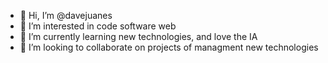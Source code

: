 - 👋 Hi, I’m @davejuanes
- 👀 I’m interested in code software web
- 🌱 I’m currently learning new technologies, and love the IA
- 💞️ I’m looking to collaborate on projects of managment new technologies

<!---
davejuanes/davejuanes is a ✨ special ✨ repository because its `README.md` (this file) appears on your GitHub profile.
You can click the Preview link to take a look at your changes.
--->
